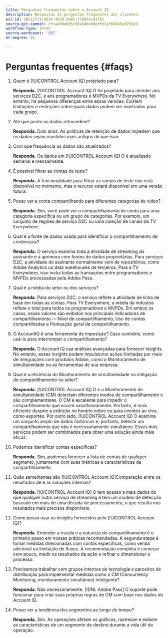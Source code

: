 ```yaml
---
title: Perguntas frequentes sobre o Account IQ
description: Respostas às perguntas frequentes dos clientes.
exl-id: d6e11fc9-0d14-46d8-9a85-f1006ac81fb1
source-git-commit: cfcaa00ab05c99a64bcb0edfe5af60845a6769a9
workflow-type: tm+mt
source-wordcount: '587'
ht-degree: 0%

---
```


# Perguntas frequentes {#faqs}

1. Quem é [!UICONTROL Account IQ] projetado para?

   **Responda.** [!UICONTROL Account IQ] O foi projetado para atender aos serviços D2C, e aos programadores e MVPDs da TV Everywhere. No entanto, há pequenas diferenças entre essas versões. Existem limitações e restrições sobre quais dados podem ser mostrados para cada grupo.

1. Até que ponto os dados retrocedem?

   **Responda.** Dois anos. As políticas de retenção de dados impedem que os dados sejam mantidos mais antigos do que isso.

1. Com que frequência os dados são atualizados?

   **Responda.** Os dados em [!UICONTROL Account IQ] O é atualizado semanal e mensalmente.

1. É possível filtrar as contas de teste?

   **Responda.** A funcionalidade para filtrar as contas de teste não está disponível no momento, mas o recurso estará disponível em uma versão futura.

1. Posso ver a conta compartilhando para diferentes categorias de vídeo?

   **Responda.** Sim, você pode ver o compartilhamento de conta para uma categoria específica ou um grupo de categorias. Por exemplo, um conjunto de regiões de serviço D2C ou uma coleção de canais da TV Everywhere.

1. Qual é a fonte de dados usada para identificar o compartilhamento de credenciais?

   **Responda.** O serviço examina toda a atividade de streaming do assinante e a aprimora com fontes de dados proprietárias. Para serviços D2C, a atividade do assinante normalmente vem de repositórios, como Adobe Analytics ou data warehouses de terceiros. Para a TV Everywhere, isso inclui todas as transações entre programadores e MVPDs processadas pela Adobe Pass.

1. Qual é a média do setor ou dos serviços?

   **Responda.** Para serviços D2C, o serviço reflete a atividade de linha de base em todas as contas. Para TV Everywhere, a média da indústria reflete o total para todos os programadores e MVPDs. Em ambos os casos, esses valores são exibidos nos principais indicadores de compartilhamento — Nível de compartilhamento, Uso de contas compartilhadas e Pontuação geral de compartilhamento.

1. O AccountIQ é uma ferramenta de imposição? Caso contrário, como usá-lo para interromper o compartilhamento?

   **Responda.** O Account IQ usa análises avançadas para fornecer insights. No entanto, esses insights podem impulsionar ações ilimitadas por meio de integrações com produtos Adobe, como o Monitoramento de simultaneidade ou as ferramentas de sua empresa.

1. Qual é a eficiência do Monitoramento de simultaneidade na mitigação do compartilhamento no setor?

   **Responda.** [!UICONTROL Account IQ] O e o Monitoramento de simultaneidade (CM) detectam diferentes modos de compartilhamento e são complementares. O CM é excelente para impedir o compartilhamento que ocorre simultaneamente. Portanto, é mais eficiente durante a exibição no horário nobre ou para eventos ao vivo, como esportes. Por outro lado, [!UICONTROL Account IQ] O examina um conjunto amplo de dados históricos e, portanto, detecta um compartilhamento que não é necessariamente simultâneo. Esses dois serviços podem ser combinados para obter uma solução ainda mais eficaz.

1. Podemos identificar contas específicas?

   **Responda.** Sim, podemos fornecer a lista de contas de qualquer segmento, juntamente com suas métricas e características de compartilhamento.

1. Quão semelhantes são [!UICONTROL Account IQ]Comparação entre os resultados de e as soluções internas?

   **Responda.** [!UICONTROL Account IQ] O tem acesso a mais dados do que qualquer outro serviço de streaming e tem um modelo de detecção baseado em mais de uma década de processamento, o que resulta nos resultados mais precisos disponíveis.

1. Como posso usar os insights fornecidos pelo [!UICONTROL Account IQ]?

   **Responda.** Entender a escala e a natureza do compartilhamento é o primeiro passo em nossas práticas recomendadas. A segunda etapa é tomar medidas direcionadas com contas específicas, como venda adicional ou limitação de fluxos. A recomendação completa é começar com pouco, medir os resultados da ação e refinar e dimensionar o processo.

1. Precisamos trabalhar com grupos internos de tecnologia e parceiros de distribuição para implementar medidas como o CM (Concurrency Monitoring, monitoramento simultâneo) inteligente?

   **Responda.** Não necessariamente. [!DNL Adobe Pass] O suporte pode funcionar para criar suas próprias regras de CM com base nos dados do Account IQ.

1. Posso ver a tendência dos segmentos ao longo do tempo?

   **Responda.** Sim. As operações afetam os gráficos, rastreiam e exibem as características de um segmento de destino durante a vida útil da operação.
